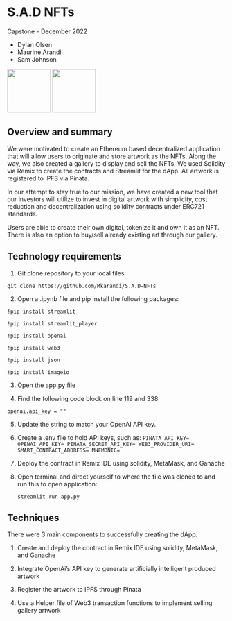 # S.A.D NFTs


Capstone - December 2022


- Dylan Olsen
- Maurine Arandi
- Sam Johnson

<img src=(https://user-images.githubusercontent.com/104539357/208269105-a2a2e349-e0cd-4511-bf77-638d35db40e1.png) width="100" height="100">

<img src=(https://user-images.githubusercontent.com/104539357/208269108-d675a327-bba7-417e-b0e7-ebc88720e19f.png) width="100" height="100">

## Overview and summary

We were motivated to create an Ethereum based decentralized application that will allow users to originate and store artwork as the NFTs. Along the way, we also created a gallery to display and sell the NFTs. We used Solidity via Remix to create the contracts and Streamlit for the dApp. All artwork is registered to IPFS via Pinata.

In our attempt to stay true to our mission, we have created a new tool that  our investors will utilize to invest in digital artwork with simplicity, cost reduction and decentralization using solidity contracts under ERC721 standards. 

Users are able to create their own digital, tokenize it and own it as an NFT. There is also an option to buy/sell already existing art through our gallery. 

## Technology requirements

1. Git clone repository to your local files:

`git clone https://github.com/Mkarandi/S.A.D-NFTs`

2. Open a .ipynb file and pip install the following packages:
      
`!pip install streamlit`

`!pip install streamlit_player`

`!pip install openai`

`!pip install web3`

`!pip install json`

`!pip install imageio`
      
3. Open the app.py file

4. Find the following code block on line 119 and 338:
      
`openai.api_key = ""`

5. Update the string to match your OpenAI API key.

6. Create a .env file to hold API keys, such as:
      `PINATA_API_KEY=
      OPENAI_API_KEY=
      PINATA_SECRET_API_KEY=
      WEB3_PROVIDER_URI=
      SMART_CONTRACT_ADDRESS=
      MNEMONIC=`
 
7. Deploy the contract in Remix IDE using solidity, MetaMask, and Ganache 
 
8. Open terminal and direct yourself to where the file was cloned to and run this to open application:
      
      `streamlit run app.py`

## Techniques

There were 3 main components to successfully creating the dApp:

1. Create and deploy the contract in Remix IDE using solidity, MetaMask, and Ganache

2. Integrate OpenAi’s API key to generate artificially intelligent produced artwork
 
3. Register the artwork to IPFS through Pinata
 
4. Use a Helper file of Web3 transaction functions to implement selling gallery artwork







